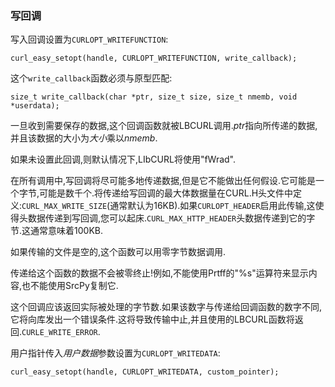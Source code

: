 
### 写回调

写入回调设置为`CURLOPT_WRITEFUNCTION`:

```
curl_easy_setopt(handle, CURLOPT_WRITEFUNCTION, write_callback);
```

这个`write_callback`函数必须与原型匹配:

```
size_t write_callback(char *ptr, size_t size, size_t nmemb, void *userdata);
```

一旦收到需要保存的数据,这个回调函数就被LBCURL调用.*ptr*指向所传递的数据,并且该数据的大小为*大小*乘以*nmemb*.

如果未设置此回调,则默认情况下,LIbCURL将使用"fWrad".

在所有调用中,写回调将尽可能多地传递数据,但是它不能做出任何假设.它可能是一个字节,可能是数千个.将传递给写回调的最大体数据量在CURL.H头文件中定义:`CURL_MAX_WRITE_SIZE`(通常默认为16KB).如果`CURLOPT_HEADER`启用此传输,这使得头数据传递到写回调,您可以起床.`CURL_MAX_HTTP_HEADER`头数据传递到它的字节.这通常意味着100KB.

如果传输的文件是空的,这个函数可以用零字节数据调用.

传递给这个函数的数据不会被零终止!例如,不能使用Prtff的"%s"运算符来显示内容,也不能使用SrcPy复制它.

这个回调应该返回实际被处理的字节数.如果该数字与传递给回调函数的数字不同,它将向库发出一个错误条件.这将导致传输中止,并且使用的LBCURL函数将返回.`CURLE_WRITE_ERROR`.

用户指针传入*用户数据*参数设置为`CURLOPT_WRITEDATA`:

```
curl_easy_setopt(handle, CURLOPT_WRITEDATA, custom_pointer);
```
